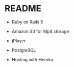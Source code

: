 # README

* Ruby on Rails 5

* Amazon S3 for Mp4 storage

* jPlayer

* PostgreSQL

* Hosting with Heroku
